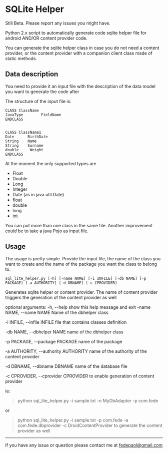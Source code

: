 SQLite Helper
=========

Still Beta. Please report any issues you might have.


Python 2.x script to automatically generate code sqlite helper file for android AND/OR content provider code.

You can generate the sqlite helper class in case you do not need a content provider, or the content provider with a companion client class made of static methods.


Data description
-

You need to provide it an input file with the description of the data model you want to generate the code after

The structure of the input file is:
    
    CLASS ClassName
    JavaType        FieldName
    ENDCLASS


    CLASS ClassName1
    Date      BirthDate
    String    Name
    String    Surname
    double     Weight
    ENDCLASS


At the moment the only supported types are 
* Float
* Double
* Long
* Integer 
* Date (as in java.util.Date)
* float
* double
* long
* int

You can put more than one class in the same file.
Another improvement _could_ be to take a java Pojo as input file.

Usage
-

The usage is pretty simple. Provide the input file, the name of the class you want to create and the name of the package you want the class to belong to.


    sql_lite_helper.py [-h] [-name NAME] [-i INFILE] [-db NAME] [-p PACKAGE] [-a AUTHORITY] [-d DBNAME] [-c CPROVIDER]

Generates sqlite helper or content provider. The name of content provider
triggers the generation of the content provider as well

optional arguments:
  -h, --help            show this help message and exit
  -name NAME, --name NAME
                        Name of the dbhelper class
                        
  -i INFILE, --infile INFILE
                        file that contains classes definition
                        
  -db NAME, --dbhelper NAME
                        name of the dbhelper class
                        
  -p PACKAGE, --package PACKAGE
                        name of the package
                        
  -a AUTHORITY, --authority AUTHORITY
                        name of the authority of the content provider
                        
  -d DBNAME, --dbname DBNAME
                        name of the database file
                        
  -c CPROVIDER, --cprovider CPROVIDER
                        to enable generation of content provider


ie:
>python sql_lite_helper.py -i sample.txt -n MyDbAdapter -p com.fede

or

>python sql_lite_helper.py -i sample.txt -p com.fede -a com.fede.dbprovider -c DroidContentProvider
to generate the content provider as well

----


If you have any issue or question  please contact me at fedepaol@gmail.com


